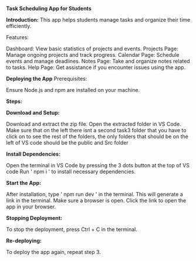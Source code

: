 **Task Scheduling App for Students**

**Introduction:**
This app helps students manage tasks and organize their time efficiently.

Features:

Dashboard: View basic statistics of projects and events.
Projects Page: Manage ongoing projects and track progress.
Calendar Page: Schedule events and manage deadlines.
Notes Page: Take and organize notes related to tasks.
Help Page: Get assistance if you encounter issues using the app.


**Deploying the App**
Prerequisites:

Ensure Node.js and npm are installed on your machine.

**Steps:**

**Download and Setup:**

Download and extract the zip file.
Open the extracted folder in VS Code.
Make sure that on the left there isnt a second task3 folder that you have to click on to see the rest of the folders, the only folders that should be on the left of VS code should be the public and Src folder 

**Install Dependencies:**

Open the terminal in VS Code by pressing the 3 dots button at the top of VS code
Run ' npm i ' to install necessary dependencies.

**Start the App:**

After installation, type ' npm run dev ' in the terminal.
This will generate a link in the terminal.
Make sure a browser is open.
Click the link to open the app in your browser.

**Stopping Deployment:**

To stop the deployment, press Ctrl + C in the terminal.

**Re-deploying:**

To deploy the app again, repeat step 3.


